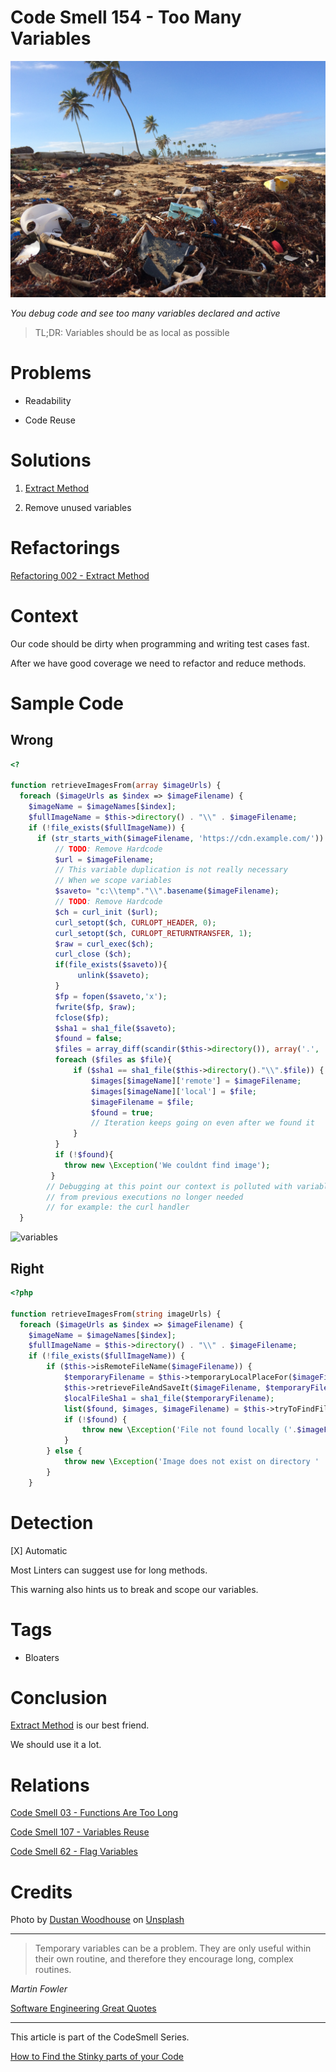 # Code Smell 154 - Too Many Variables

![Code Smell 154 - Too Many Variables](dustan-woodhouse-RUqoVelx59I-unsplash.jpg)

*You debug code and see too many variables declared and active*

> TL;DR: Variables should be as local as possible

# Problems

- Readability

- Code Reuse

# Solutions

1. [Extract Method](../../Refactorings/Refactoring%20002%20-%20Extract%20Method/readme.md)

2. Remove unused variables

# Refactorings
 
[Refactoring 002 - Extract Method](../../Refactorings/Refactoring%20002%20-%20Extract%20Method/readme.md)

# Context

Our code should be dirty when programming and writing test cases fast.

After we have good coverage we need to refactor and reduce methods.

# Sample Code

## Wrong

[Gist Url]: # (https://gist.github.com/mcsee/b3d04c90186e88bca3e3353af7c24284)
```php
<?

function retrieveImagesFrom(array $imageUrls) {
  foreach ($imageUrls as $index => $imageFilename) {
    $imageName = $imageNames[$index];
    $fullImageName = $this->directory() . "\\" . $imageFilename;
    if (!file_exists($fullImageName)) {
      if (str_starts_with($imageFilename, 'https://cdn.example.com/')) {
          // TODO: Remove Hardcode
          $url = $imageFilename;
          // This variable duplication is not really necessary 
          // When we scope variables        
          $saveto= "c:\\temp"."\\".basename($imageFilename);
          // TODO: Remove Hardcode
          $ch = curl_init ($url);
          curl_setopt($ch, CURLOPT_HEADER, 0);
          curl_setopt($ch, CURLOPT_RETURNTRANSFER, 1);
          $raw = curl_exec($ch);
          curl_close ($ch);
          if(file_exists($saveto)){
               unlink($saveto);
          }
          $fp = fopen($saveto,'x');
          fwrite($fp, $raw);
          fclose($fp);
          $sha1 = sha1_file($saveto);
          $found = false;
          $files = array_diff(scandir($this->directory()), array('.', '..'));
          foreach ($files as $file){
              if ($sha1 == sha1_file($this->directory()."\\".$file)) {                         
                  $images[$imageName]['remote'] = $imageFilename;
                  $images[$imageName]['local'] = $file;
                  $imageFilename = $file;
                  $found = true;
                  // Iteration keeps going on even after we found it
              }
          }
          if (!$found){
            throw new \Exception('We couldnt find image');
         }
        // Debugging at this point our context is polluted with variables
        // from previous executions no longer needed
        // for example: the curl handler
  }
```

![variables](https://cdn.hashnode.com/res/hashnode/image/upload/v1656256026861/aBMdc9L_R.PNG)

## Right

[Gist Url]: # (https://gist.github.com/mcsee/21117af327d700e359d1eccf2d45accc)
```php
<?php

function retrieveImagesFrom(string imageUrls) {
  foreach ($imageUrls as $index => $imageFilename) {
    $imageName = $imageNames[$index];
    $fullImageName = $this->directory() . "\\" . $imageFilename;
    if (!file_exists($fullImageName)) {
        if ($this->isRemoteFileName($imageFilename)) {
            $temporaryFilename = $this->temporaryLocalPlaceFor($imageFilename);
            $this->retrieveFileAndSaveIt($imageFilename, $temporaryFilename);
            $localFileSha1 = sha1_file($temporaryFilename);
            list($found, $images, $imageFilename) = $this->tryToFindFile($localFileSha1, $imageFilename, $images, $imageName);
            if (!$found) {
                throw new \Exception('File not found locally ('.$imageFilename.'). Need to retrieve it and store it');
            }
        } else {
            throw new \Exception('Image does not exist on directory ' . $fullImageName);
        }
    }
```

# Detection

[X] Automatic 

Most Linters can suggest use for long methods.

This warning also hints us to break and scope our variables.

# Tags

- Bloaters

# Conclusion

[Extract Method](../../Refactorings/Refactoring%20002%20-%20Extract%20Method/readme.md) is our best friend. 

We should use it a lot.

# Relations

[Code Smell 03 - Functions Are Too Long](../../Code%20Smells/Code%20Smell%2003%20-%20Functions%20Are%20Too%20Long/readme.md)

[Code Smell 107 - Variables Reuse](../../Code%20Smells/Code%20Smell%20107%20-%20Variables%20Reuse/readme.md)

[Code Smell 62 - Flag Variables](../../Code%20Smells/Code%20Smell%2062%20-%20Flag%20Variables/readme.md)

# Credits

Photo by [Dustan Woodhouse](https://unsplash.com/@dwoodhouse) on [Unsplash](https://unsplash.com/s/photos/polluted)  

* * *

> Temporary variables can be a problem. They are only useful within their own routine, and therefore they encourage long, complex routines.

_Martin Fowler_
 
[Software Engineering Great Quotes](../../Quotes/Software%20Engineering%20Great%20Quotes/readme.md)

* * *

This article is part of the CodeSmell Series.

[How to Find the Stinky parts of your Code](../../Code%20Smells/How%20to%20Find%20the%20Stinky%20parts%20of%20your%20Code/readme.md)
